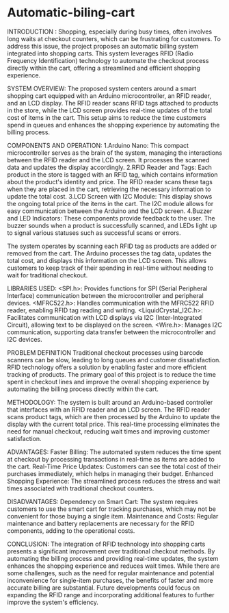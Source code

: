 # Automatic-biling-cart

INTRODUCTION :
              Shopping, especially during busy times, often involves long waits at checkout counters, which can be frustrating for customers. To address this issue, the project proposes an automatic billing system integrated into shopping carts. This system leverages RFID (Radio Frequency Identification) technology to automate the checkout process directly within the cart, offering a streamlined and efficient shopping experience.

SYSTEM OVERVIEW:
             The proposed system centers around a smart shopping cart equipped with an Arduino microcontroller, an RFID reader, and an LCD display. The RFID reader scans RFID tags attached to products in the store, while the LCD screen provides real-time updates of the total cost of items in the cart. This setup aims to reduce the time customers spend in queues and enhances the shopping experience by automating the billing process.

COMPONENTS AND OPERATION:
1.Arduino Nano: This compact microcontroller serves as the brain of the system, managing the interactions between the RFID reader and the LCD screen. It processes the scanned data and updates the display accordingly.
2.RFID Reader and Tags: Each product in the store is tagged with an RFID tag, which contains information about the product's identity and price. The RFID reader scans these tags when they are placed in the cart, retrieving the necessary information to update the total cost.
3.LCD Screen with I2C Module: This display shows the ongoing total price of the items in the cart. The I2C module allows for easy communication between the Arduino and the LCD screen.
4.Buzzer and LED Indicators: These components provide feedback to the user. The buzzer sounds when a product is successfully scanned, and LEDs light up to signal various statuses such as successful scans or errors.

The system operates by scanning each RFID tag as products are added or removed from the cart. The Arduino processes the tag data, updates the total cost, and displays this information on the LCD screen. This allows customers to keep track of their spending in real-time without needing to wait for traditional checkout.

LIBRARIES USED:
<SPI.h>: Provides functions for SPI (Serial Peripheral Interface) communication between the microcontroller and peripheral devices.
<MFRC522.h>: Handles communication with the MFRC522 RFID reader, enabling RFID tag reading and writing.
<LiquidCrystal_I2C.h>: Facilitates communication with LCD displays via I2C (Inter-Integrated Circuit), allowing text to be displayed on the screen.
<Wire.h>: Manages I2C communication, supporting data transfer between the microcontroller and I2C devices.

PROBLEM DEFINITION
Traditional checkout processes using barcode scanners can be slow, leading to long queues and customer dissatisfaction. RFID technology offers a solution by enabling faster and more efficient tracking of products. The primary goal of this project is to reduce the time spent in checkout lines and improve the overall shopping experience by automating the billing process directly within the cart.

METHODOLOGY:
The system is built around an Arduino-based controller that interfaces with an RFID reader and an LCD screen. The RFID reader scans product tags, which are then processed by the Arduino to update the display with the current total price. This real-time processing eliminates the need for manual checkout, reducing wait times and improving customer satisfaction.


ADVANTAGES:
Faster Billing: The automated system reduces the time spent at checkout by processing transactions in real-time as items are added to the cart.
Real-Time Price Updates: Customers can see the total cost of their purchases immediately, which helps in managing their budget.
Enhanced Shopping Experience: The streamlined process reduces the stress and wait times associated with traditional checkout counters.

DISADVANTAGES:
Dependency on Smart Cart: The system requires customers to use the smart cart for tracking purchases, which may not be convenient for those buying a single item.
Maintenance and Costs: Regular maintenance and battery replacements are necessary for the RFID components, adding to the operational costs.

CONCLUSION:
The integration of RFID technology into shopping carts presents a significant improvement over traditional checkout methods. By automating the billing process and providing real-time updates, the system enhances the shopping experience and reduces wait times. While there are some challenges, such as the need for regular maintenance and potential inconvenience for single-item purchases, the benefits of faster and more accurate billing are substantial. Future developments could focus on expanding the RFID range and incorporating additional features to further improve the system's efficiency.


